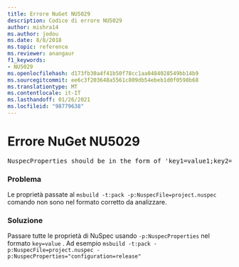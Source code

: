 ```yaml
---
title: Errore NuGet NU5029
description: Codice di errore NU5029
author: mishra14
ms.author: jodou
ms.date: 8/8/2018
ms.topic: reference
ms.reviewer: anangaur
f1_keywords:
- NU5029
ms.openlocfilehash: d173fb30a4f41b50f78cc1aa0484028549bb14b9
ms.sourcegitcommit: ee6c3f203648a5561c809db54ebeb1d0f0598b68
ms.translationtype: MT
ms.contentlocale: it-IT
ms.lasthandoff: 01/26/2021
ms.locfileid: "98779638"
---
```

# <a name="nuget-error-nu5029"></a>Errore NuGet NU5029
<pre>NuspecProperties should be in the form of 'key1=value1;key2=value2'.</pre>

### <a name="issue"></a>Problema

Le proprietà passate al `msbuild -t:pack -p:NuspecFile=project.nuspec` comando non sono nel formato corretto da analizzare.


### <a name="solution"></a>Soluzione

Passare tutte le proprietà di NuSpec usando `-p:NuspecProperties` nel formato `key=value` . Ad esempio `msbuild -t:pack -p:NuspecFile=project.nuspec -p:NuspecProperties="configuration=release"`

